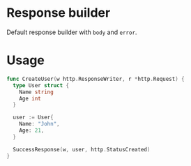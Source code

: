 # Response builder
Default response builder with `body` and `error`.

# Usage

```go
func CreateUser(w http.ResponseWriter, r *http.Request) {
  type User struct {
    Name string
    Age int
  }

  user := User{
    Name: "John",
    Age: 21,
  }

  SuccessResponse(w, user, http.StatusCreated)
}
```